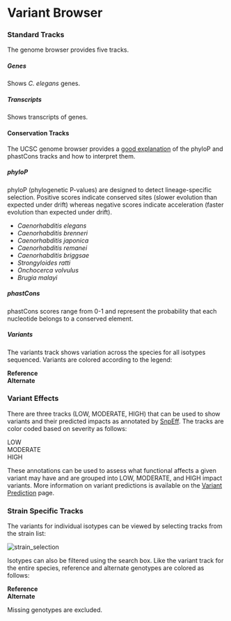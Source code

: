# Variant Browser

<a name="standard-tracks"></a>
### Standard Tracks

The genome browser provides five tracks.

##### Genes 

Shows _C. elegans_ genes.

##### Transcripts

Shows transcripts of genes.

#### Conservation Tracks

The UCSC genome browser provides a [good explanation](https://genome.ucsc.edu/cgi-bin/hgTrackUi?db=hg19&g=cons46way) of the phyloP and phastCons tracks and how to interpret them.

##### phyloP

phyloP (phylogenetic P-values) are designed to detect lineage-specific selection. Positive scores indicate conserved sites (slower evolution than expected under drift) whereas negative scores indicate acceleration (faster evolution than expected under drift).

* _Caenorhabditis elegans_
* _Caenorhabditis brenneri_
* _Caenorhabditis japonica_
* _Caenorhabditis remanei_
* _Caenorhabditis briggsae_
* _Strongyloides ratti_
* _Onchocerca volvulus_
* _Brugia malayi_


##### phastCons

phastCons scores range from 0-1 and represent the probability that each nucleotide belongs to a conserved element.

##### Variants

The variants track shows variation across the species for all isotypes sequenced. Variants are colored according to the legend:

<div class='text-center'>
  <div class="legend-box" style="background-color: #c2c2d6;"></div> <strong>Reference</strong>&nbsp;&nbsp;
  <div class="legend-box" style="background-color: #0066ff;"></div> <strong>Alternate</strong>
</div>

<a name="variant-effects"></a>
### Variant Effects

There are three tracks (LOW, MODERATE, HIGH) that can be used to show variants and their predicted impacts as annotated by [SnpEff](https://snpeff.sourceforge.net/). The tracks are color coded based on severity as follows:

<div class='text-center'>
  <label><div class="legend-box" style="background-color: #66d866;"> </div> LOW</label>&nbsp;&nbsp;
  <label><div class="legend-box" style="background-color: #ffd33f;"></div> MODERATE</label>
  <label><div class="legend-box" style="background-color: #ff3f3f;"></div> HIGH</label>
</div>


These annotations can be used to assess what functional affects a given variant may have and are grouped into LOW, MODERATE, and HIGH impact variants. More information on variant predictions is available on the [Variant Prediction](/help/Variant-Prediction/) page.

<a name="ind-strains"></a>
### Strain Specific Tracks

The variants for individual isotypes can be viewed by selecting tracks from the strain list:

![strain_selection](/static/img/help/strain_selection.png)

Isotypes can also be filtered using the search box. Like the variant track for the entire species, reference and alternate genotypes are colored as follows:

<div class='text-center'>
  <div class="legend-box" style="background-color: #c2c2d6;"></div> <strong>Reference</strong>&nbsp;&nbsp;
  <div class="legend-box" style="background-color: #0066ff;"></div> <strong>Alternate</strong>
</div>

Missing genotypes are excluded.


